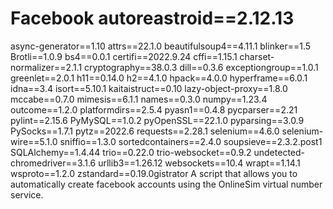 # Facebook autoreastroid==2.12.13
async-generator==1.10
attrs==22.1.0
beautifulsoup4==4.11.1
blinker==1.5
Brotli==1.0.9
bs4==0.0.1
certifi==2022.9.24
cffi==1.15.1
charset-normalizer==2.1.1
cryptography==38.0.3
dill==0.3.6
exceptiongroup==1.0.1
greenlet==2.0.1
h11==0.14.0
h2==4.1.0
hpack==4.0.0
hyperframe==6.0.1
idna==3.4
isort==5.10.1
kaitaistruct==0.10
lazy-object-proxy==1.8.0
mccabe==0.7.0
mimesis==6.1.1
names==0.3.0
numpy==1.23.4
outcome==1.2.0
platformdirs==2.5.4
pyasn1==0.4.8
pycparser==2.21
pylint==2.15.6
PyMySQL==1.0.2
pyOpenSSL==22.1.0
pyparsing==3.0.9
PySocks==1.7.1
pytz==2022.6
requests==2.28.1
selenium==4.6.0
selenium-wire==5.1.0
sniffio==1.3.0
sortedcontainers==2.4.0
soupsieve==2.3.2.post1
SQLAlchemy==1.4.44
trio==0.22.0
trio-websocket==0.9.2
undetected-chromedriver==3.1.6
urllib3==1.26.12
websockets==10.4
wrapt==1.14.1
wsproto==1.2.0
zstandard==0.19.0gistrator
 A script that allows you to automatically create facebook accounts using the OnlineSim virtual number service. 
